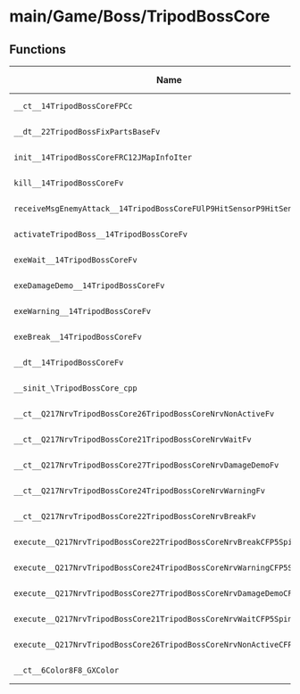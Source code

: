 # main/Game/Boss/TripodBossCore

## Functions

| Name | Address | Match % |
|------|---------|---------|
| `__ct__14TripodBossCoreFPCc` | `0x8008A798` | :x: (0.0%) |
| `__dt__22TripodBossFixPartsBaseFv` | `0x8008A7E0` | :x: (0.0%) |
| `init__14TripodBossCoreFRC12JMapInfoIter` | `0x8008A83C` | :x: (0.0%) |
| `kill__14TripodBossCoreFv` | `0x8008AA2C` | :x: (0.0%) |
| `receiveMsgEnemyAttack__14TripodBossCoreFUlP9HitSensorP9HitSensor` | `0x8008AA6C` | :x: (0.0%) |
| `activateTripodBoss__14TripodBossCoreFv` | `0x8008AABC` | :x: (0.0%) |
| `exeWait__14TripodBossCoreFv` | `0x8008AB24` | :x: (0.0%) |
| `exeDamageDemo__14TripodBossCoreFv` | `0x8008ABF0` | :x: (0.0%) |
| `exeWarning__14TripodBossCoreFv` | `0x8008ACB4` | :x: (0.0%) |
| `exeBreak__14TripodBossCoreFv` | `0x8008AD3C` | :x: (0.0%) |
| `__dt__14TripodBossCoreFv` | `0x8008AE74` | :x: (0.0%) |
| `__sinit_\TripodBossCore_cpp` | `0x8008AECC` | :x: (0.0%) |
| `__ct__Q217NrvTripodBossCore26TripodBossCoreNrvNonActiveFv` | `0x8008AF10` | :x: (0.0%) |
| `__ct__Q217NrvTripodBossCore21TripodBossCoreNrvWaitFv` | `0x8008AF20` | :x: (0.0%) |
| `__ct__Q217NrvTripodBossCore27TripodBossCoreNrvDamageDemoFv` | `0x8008AF30` | :x: (0.0%) |
| `__ct__Q217NrvTripodBossCore24TripodBossCoreNrvWarningFv` | `0x8008AF40` | :x: (0.0%) |
| `__ct__Q217NrvTripodBossCore22TripodBossCoreNrvBreakFv` | `0x8008AF50` | :x: (0.0%) |
| `execute__Q217NrvTripodBossCore22TripodBossCoreNrvBreakCFP5Spine` | `0x8008AF60` | :x: (0.0%) |
| `execute__Q217NrvTripodBossCore24TripodBossCoreNrvWarningCFP5Spine` | `0x8008AF68` | :x: (0.0%) |
| `execute__Q217NrvTripodBossCore27TripodBossCoreNrvDamageDemoCFP5Spine` | `0x8008AF70` | :x: (0.0%) |
| `execute__Q217NrvTripodBossCore21TripodBossCoreNrvWaitCFP5Spine` | `0x8008AF78` | :x: (0.0%) |
| `execute__Q217NrvTripodBossCore26TripodBossCoreNrvNonActiveCFP5Spine` | `0x8008AF80` | :x: (0.0%) |
| `__ct__6Color8F8_GXColor` | `0x8008AF84` | :x: (0.0%) |